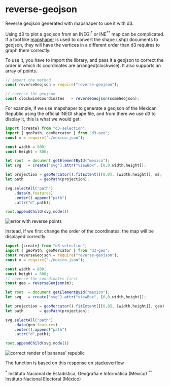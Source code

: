 # reverse-geojson
Reverse geojson generated with mapshaper to use it with d3.

Using d3 to plot a geojson from an INEGI<sup>*</sup> or INE<sup>**</sup> map can be complicated. If a tool like [mapshaper](https://mapshaper.org) is used to convert the shape (.shp) documents to  geojson, they will have the vertices in a different order than d3 requires to graph them correctly.

To use it, you have to import the library, and pass it a geojson to correct the order in which its coordinates are arranged(clockwise). It also supports an array of points. 

```js
// import the method
const reverseGeojson = require("reverse-geojson");

// reverse the geojson
const clockwiseCoordinates   = reverseGeojson(someGeojson);
```


For example, if we use mapshaper to generate a geojson of the Mexican Republic using the official INEGI shape file, and from there we use d3 to display it, this is what we would get:

```js
import {create} from "d3-selection";
import { geoPath, geoMercator } from "d3-geo";
const m = require("./mexico.json");

const width = 800;
const height = 800;

let root  = document.getElementById("mexico");
let svg   = create("svg").attr("viewBox", [0,0,width,height]);

let projection = geoMercator().fitExtent([[0,0], [width,height]], m);
let path       = geoPath(projection);

svg.selectAll("path")
    .data(m.features)
    .enter().append("path")
    .attr("d",path);

root.appendChild(svg.node())
```

<img src="https://user-images.githubusercontent.com/3756555/154812477-af99f2c4-9a1e-4624-9005-828e15355bb4.png" alt="error with reverse points">


Instead, if we first change the order of the coordinates, the map will be displayed correctly:

```js
import {create} from "d3-selection";
import { geoPath, geoMercator } from "d3-geo";
const reverseGeojson = require("reverse-geojson");
const m = require("./mexico.json");

const width = 800;
const height = 800;
// reverse the coordinates first
const geo = reverseGeojson(m);

let root  = document.getElementById("mexico");
let svg   = create("svg").attr("viewBox", [0,0,width,height]);

let projection = geoMercator().fitExtent([[0,0], [width,height]], geo);
let path       = geoPath(projection);

svg.selectAll("path")
    .data(geo.features)
    .enter().append("path")
    .attr("d",path);

root.appendChild(svg.node())
```

<img src="https://user-images.githubusercontent.com/3756555/154812482-c0d5405f-79f6-4e46-afe1-c6fa0fa0366e.png" alt="correct render of bananas' republic">


The function is based on this response on [stackoverflow](https://stackoverflow.com/questions/54947126/geojson-map-with-d3-only-rendering-a-single-path-in-a-feature-collection)

<sup>*</sup> Instituto Nacional de Estadística, Geografía e Informática (México)
<sup>**</sup> Instituto Nacional Electoral (México)




